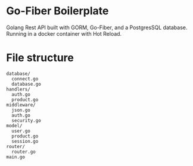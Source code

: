 # Go-Fiber Boilerplate
Golang Rest API built with GORM, Go-Fiber, and a PostgresSQL database. Running in a docker container with Hot Reload.

# File structure
```
database/
  connect.go
  database.go
handlers/
  auth.go
  product.go
middleware/
  json.go
  auth.go
  security.go
model/
  user.go
  product.go
  session.go
router/
  router.go
main.go
```
